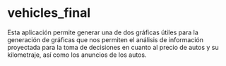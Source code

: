 # vehicles_final
Esta aplicación permite generar una de dos gráficas útiles para la generación de gráficas que nos permiten el análisis de información proyectada para la toma de decisiones en cuanto al precio de autos y su kilometraje, así como los anuncios de los autos. 